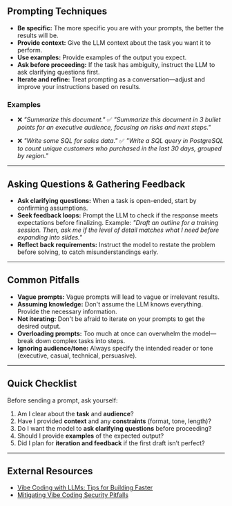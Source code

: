 ## Prompting Techniques

* **Be specific:** The more specific you are with your prompts, the better the results will be.
* **Provide context:** Give the LLM context about the task you want it to perform.
* **Use examples:** Provide examples of the output you expect.
* **Ask before proceeding:** If the task has ambiguity, instruct the LLM to ask clarifying questions first.
* **Iterate and refine:** Treat prompting as a conversation—adjust and improve your instructions based on results.

### Examples
- ❌ *"Summarize this document."*
  ✅ *"Summarize this document in 3 bullet points for an executive audience, focusing on risks and next steps."*

- ❌ *"Write some SQL for sales data."*
  ✅ *"Write a SQL query in PostgreSQL to count unique customers who purchased in the last 30 days, grouped by region."*

---

## Asking Questions & Gathering Feedback

* **Ask clarifying questions:** When a task is open-ended, start by confirming assumptions.
* **Seek feedback loops:** Prompt the LLM to check if the response meets expectations before finalizing.
  Example: *"Draft an outline for a training session. Then, ask me if the level of detail matches what I need before expanding into slides."*
* **Reflect back requirements:** Instruct the model to restate the problem before solving, to catch misunderstandings early.

---

## Common Pitfalls

* **Vague prompts:** Vague prompts will lead to vague or irrelevant results.
* **Assuming knowledge:** Don't assume the LLM knows everything. Provide the necessary information.
* **Not iterating:** Don't be afraid to iterate on your prompts to get the desired output.
* **Overloading prompts:** Too much at once can overwhelm the model—break down complex tasks into steps.
* **Ignoring audience/tone:** Always specify the intended reader or tone (executive, casual, technical, persuasive).

---

## Quick Checklist

Before sending a prompt, ask yourself:
1. Am I clear about the **task** and **audience**?
2. Have I provided **context** and any **constraints** (format, tone, length)?
3. Do I want the model to **ask clarifying questions** before proceeding?
4. Should I provide **examples** of the expected output?
5. Did I plan for **iteration and feedback** if the first draft isn’t perfect?

---

## External Resources

- [Vibe Coding with LLMs: Tips for Building Faster](https://www.jasonwillems.com/ai/llm/2025/08/01/Vibe-Coding/)
- [Mitigating Vibe Coding Security Pitfalls](https://www.jasonwillems.com/ai/llm/2025/09/28/Mitigating-Vibe-Coding-Pitfalls/)
